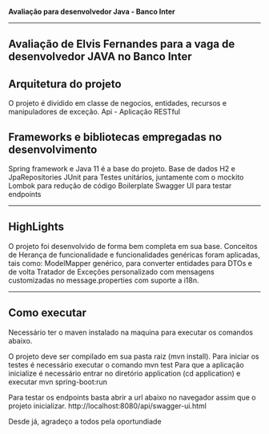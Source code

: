 **Avaliação para desenvolvedor Java - Banco Inter**

---
Avaliação de Elvis Fernandes para a vaga de desenvolvedor JAVA no Banco Inter
---
## Arquitetura do projeto

O projeto é dividido em classe de negocios, entidades, recursos e manipuladores de exceção.
Api - Aplicação RESTful

## Frameworks e bibliotecas empregadas no desenvolvimento

Spring framework e Java 11 é a base do projeto.
Base de dados H2 e JpaRepositories
JUnit para Testes unitários, juntamente com o mockito
Lombok para redução de código Boilerplate
Swagger UI para testar endpoints

---

## HighLights

O projeto foi desenvolvido de forma bem completa em sua base.
Conceitos de Herança de funcionalidade e funcionalidades genéricas foram aplicadas, tais como:
ModelMapper genérico, para converter entidades para DTOs e de volta
Tratador de Exceções personalizado com mensagens customizadas no message.properties com suporte a i18n.

---

## Como executar

Necessário ter o maven instalado na maquina para executar os comandos abaixo.

O projeto deve ser compilado em sua pasta raiz (mvn install).
Para iniciar os testes é necessário executar o comando mvn test
Para que a aplicação inicialize é necessário entrar no diretório application (cd application) e executar mvn spring-boot:run

Para testar os endpoints basta abrir a url abaixo no navegador assim que o projeto inicializar.
http://localhost:8080/api/swagger-ui.html


Desde já, agradeço a todos pela oportundiade
